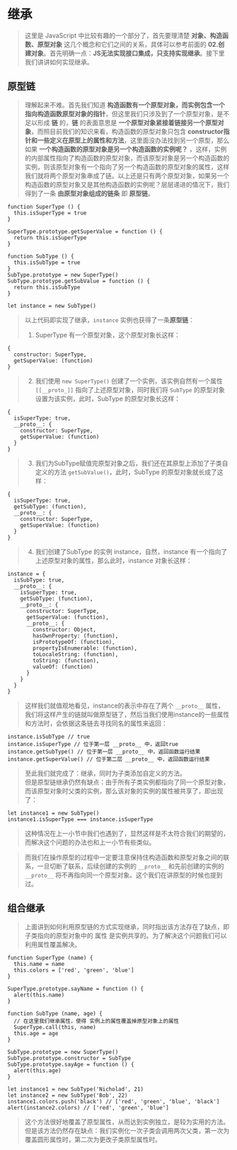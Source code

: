 # 继承
> 这里是 JavaScript 中比较有趣的一个部分了，首先要理清楚 **对象、构造函数、原型对象** 这几个概念和它们之间的关系，具体可以参考前面的 **02.创建对象**。首先明确一点：**JS无法实现接口集成，只支持实现继承**。接下里我们讲讲如何实现继承。

## 原型链
> 理解起来不难。首先我们知道 **构造函数有一个原型对象，而实例包含一个指向构造函数原型对象的指针**，但这里我们只涉及到了一个原型对象，是不足以形成 **链** 的，**链** 的表面意思是 **一个原型对象紧接着链接另一个原型对象**，而照目前我们的知识来看，构造函数的原型对象只包含 **constructor指针和一些定义在原型上的属性和方法**，这里面没办法找到另一个原型，那么如果 **一个构造函数的原型对象是另一个构造函数的实例呢？** ，这样，实例的内部属性指向了构造函数的原型对象，而该原型对象是另一个构造函数的实例，则该原型对象有一个指向了另一个构造函数的原型对象的属性，这样我们就将两个原型对象串成了链。以上还是只有两个原型对象，如果另一个构造函数的原型对象又是其他构造函数的实例呢？层层递进的情况下，我们得到了一条 **由原型对象组成的链条** 即 **原型链**。
````
function SuperType () {
  this.isSuperType = true
}

SuperType.prototype.getSuperValue = function () {
  return this.isSuperType
}

function SubType () {
  this.isSubType = true
}
SubType.prototype = new SuperType()
SubType.prototype.getSubValue = function () {
  return this.isSubType
} 

let instance = new SubType()
````
> 以上代码即实现了继承，``instance`` 实例也获得了一条**原型链**：<br>
> 1. SuperType 有一个原型对象，这个原型对象长这样：
````
{
  constructor: SuperType,
  getSuperValue: (function)
}
````
> 2. 我们使用 ``new SuperType()`` 创建了一个实例，该实例自然有一个属性 ``[[__proto_]]`` 指向了上述原型对象，同时我们将 ``SubType`` 的原型对象设置为该实例，此时，SubType 的原型对象长这样：
````
{
  isSuperType: true,
  __proto__: {
    constructor: SuperType,
    getSuperValue: (function)
  }
}
````
> 3. 我们为SubType赋值完原型对象之后，我们还在其原型上添加了子类自定义的方法 ``getSubValue()``，此时，SubType 的原型对象就长成了这样：
````
{
  isSuperType: true,
  getSubType: (function),
  __proto__: {
    constructor: SuperType,
    getSuperValue: (function)
  }
}
````
> 4. 我们创建了SubType 的实例 instance，自然，instance 有一个指向了上述原型对象的属性，那么此时，instance 对象长这样：
````
instance = {
  isSubType: true,
  __proto__: {
    isSuperType: true,
    getSubType: (function),
    __proto__: {
      constructor: SuperType,
      getSuperValue: (function),
      __proto__: {
        constructor: Object,
        hasOwnProperty: (function),
        isPrototypeOf: (function),
        propertyIsEnumerable: (function),
        toLocaleString: (function),
        toString: (function),
        valueOf: (function)
      }
    }
  }
}
````
> 这样我们就值观地看见，instance的表示中存在了两个 ``__proto__`` 属性，我们将这样产生的链就叫做原型链了，然后当我们使用instance的一些属性和方法时，会依据这条链去寻找同名的属性来返回：
````
instance.isSubType // true
instance.isSuperType // 位于第一层 __proto__ 中，返回true
instance.getSubType() // 位于第一层 __proto__ 中，返回函数运行结果
instance.getSuperValue() // 位于第二层 __proto__ 中，返回函数运行结果
````
> 至此我们就完成了：继承，同时为子类添加自定义的方法。<br>
> 但是原型链继承仍然有缺点：由于所有子类实例都指向了同一个原型对象，而该原型对象时父类的实例，那么该对象的实例的属性被共享了，即出现了：
````
let instance1 = new SubType()
instance1.isSuperType === instance.isSuperType
````
> 这种情况在上一小节中我们也遇到了，显然这样是不太符合我们的期望的，而解决这个问题的办法也和上一小节有些类似。

> 而我们在操作原型的过程中一定要注意保持住构造函数和原型对象之间的联系，一旦切断了联系，后续创建的实例的 ``__proto__`` 和先前创建的实例的 ``__proto__`` 将不再指向同一个原型对象。这个我们在讲原型的时候也提到过。

## 组合继承
> 上面讲到如何利用原型链的方式实现继承，同时指出该方法存在了缺点，即子类指向的原型对象中的 属性 是实例共享的。为了解决这个问题我们可以利用属性覆盖解决。
````
function SuperType (name) {
  this.name = name
  this.colors = ['red', 'green', 'blue']
}

SuperType.prototype.sayName = function () {
  alert(this.name)
}

function SubType (name, age) {
  // 在这里我们继承属性，使得 实例上的属性覆盖掉原型对象上的属性
  SuperType.call(this, name)
  this.age = age
}

SubType.prototype = new SuperType()
SubType.prototype.constructor = SubType
SubType.prototype.sayAge = function () {
  alert(this.age)
}

let instance1 = new SubType('Nicholad', 21)
let instance2 = new SubType('Bob', 22)
instance1.colors.push('black') // ['red', 'green', 'blue', 'black']
alert(instance2.colors) // ['red', 'green', 'blue']
````
> 这个方法很好地覆盖了原型属性，从而达到实例独立，是较为实用的方法。但是该方法仍然存在缺点：我们实例化一次子类会调用两次父类，第一次为覆盖圆形属性时，第二次为更改子类原型属性时。